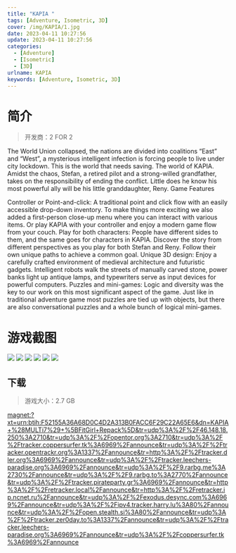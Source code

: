 ```yaml
---
title: "KAPIA "
tags: [Adventure, Isometric, 3D]
cover: /img/KAPIA/1.jpg
date: 2023-04-11 10:27:56
update: 2023-04-11 10:27:56
categories: 
  - [Adventure]
  - [Isometric]
  - [3D]
urlname: KAPIA
keywords: [Adventure, Isometric, 3D]
---
```

# 简介

> 开发商：2 FOR 2

The World Union collapsed, the nations are divided into coalitions “East” and “West”, a mysterious intelligent infection is forcing people to live under city lockdown. This is the world that needs saving. The world of KAPIA.
Amidst the chaos, Stefan, a retired pilot and a strong-willed grandfather, takes on the responsibility of ending the conflict. Little does he know his most powerful ally will be his little granddaughter, Reny.
Game Features

Controller or Point-and-click: A traditional point and click flow with an easily accessible drop-down inventory. To make things more exciting we also added a first-person close-up menu where you can interact with various items. Or play KAPIA with your controller and enjoy a modern game flow from your couch.
Play for both characters: People have different sides to them, and the same goes for characters in KAPIA. Discover the story from different perspectives as you play for both Stefan and Reny. Follow their own unique paths to achieve a common goal.
Unique 3D design: Enjoy a carefully crafted environment of medieval architecture and futuristic gadgets. Intelligent robots walk the streets of manually carved stone, power banks light up antique lamps, and typewriters serve as input devices for powerful computers.
Puzzles and mini-games: Logic and diversity was the key to our work on this most significant aspect of the game. Just like in traditional adventure game most puzzles are tied up with objects, but there are also conversational puzzles and a whole bunch of logical mini-games.

# 游戏截图

![](/img/KAPIA/2.jpg)
![](/img/KAPIA/3.jpg)
![](/img/KAPIA/4.jpg)
![](/img/KAPIA/5.jpg)
![](/img/KAPIA/6.jpg)
![](/img/KAPIA/7.jpg)


## 下载

> 游戏大小：2.7 GB

[magnet:?xt=urn:btih:F52155A36A68D0C4D2A313B0FACC6F29C22A65E6&amp;dn=KAPIA+%28MULTi7%29+%5BFitGirl+Repack%5D&amp;tr=udp%3A%2F%2F46.148.18.250%3A2710&amp;tr=udp%3A%2F%2Fopentor.org%3A2710&amp;tr=udp%3A%2F%2Ftracker.coppersurfer.tk%3A6969%2Fannounce&amp;tr=udp%3A%2F%2Ftracker.opentrackr.org%3A1337%2Fannounce&amp;tr=http%3A%2F%2Ftracker.dler.org%3A6969%2Fannounce&amp;tr=udp%3A%2F%2Ftracker.leechers-paradise.org%3A6969%2Fannounce&amp;tr=udp%3A%2F%2F9.rarbg.me%3A2730%2Fannounce&amp;tr=udp%3A%2F%2F9.rarbg.to%3A2770%2Fannounce&amp;tr=udp%3A%2F%2Ftracker.pirateparty.gr%3A6969%2Fannounce&amp;tr=http%3A%2F%2Fretracker.local%2Fannounce&amp;tr=http%3A%2F%2Fretracker.ip.ncnet.ru%2Fannounce&amp;tr=udp%3A%2F%2Fexodus.desync.com%3A6969%2Fannounce&amp;tr=udp%3A%2F%2Fipv4.tracker.harry.lu%3A80%2Fannounce&amp;tr=udp%3A%2F%2Fopen.stealth.si%3A80%2Fannounce&amp;tr=udp%3A%2F%2Ftracker.zer0day.to%3A1337%2Fannounce&amp;tr=udp%3A%2F%2Ftracker.leechers-paradise.org%3A6969%2Fannounce&amp;tr=udp%3A%2F%2Fcoppersurfer.tk%3A6969%2Fannounce](magnet:?xt=urn:btih:F52155A36A68D0C4D2A313B0FACC6F29C22A65E6&amp;dn=KAPIA+%28MULTi7%29+%5BFitGirl+Repack%5D&amp;tr=udp%3A%2F%2F46.148.18.250%3A2710&amp;tr=udp%3A%2F%2Fopentor.org%3A2710&amp;tr=udp%3A%2F%2Ftracker.coppersurfer.tk%3A6969%2Fannounce&amp;tr=udp%3A%2F%2Ftracker.opentrackr.org%3A1337%2Fannounce&amp;tr=http%3A%2F%2Ftracker.dler.org%3A6969%2Fannounce&amp;tr=udp%3A%2F%2Ftracker.leechers-paradise.org%3A6969%2Fannounce&amp;tr=udp%3A%2F%2F9.rarbg.me%3A2730%2Fannounce&amp;tr=udp%3A%2F%2F9.rarbg.to%3A2770%2Fannounce&amp;tr=udp%3A%2F%2Ftracker.pirateparty.gr%3A6969%2Fannounce&amp;tr=http%3A%2F%2Fretracker.local%2Fannounce&amp;tr=http%3A%2F%2Fretracker.ip.ncnet.ru%2Fannounce&amp;tr=udp%3A%2F%2Fexodus.desync.com%3A6969%2Fannounce&amp;tr=udp%3A%2F%2Fipv4.tracker.harry.lu%3A80%2Fannounce&amp;tr=udp%3A%2F%2Fopen.stealth.si%3A80%2Fannounce&amp;tr=udp%3A%2F%2Ftracker.zer0day.to%3A1337%2Fannounce&amp;tr=udp%3A%2F%2Ftracker.leechers-paradise.org%3A6969%2Fannounce&amp;tr=udp%3A%2F%2Fcoppersurfer.tk%3A6969%2Fannounce)